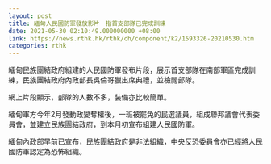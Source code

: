 ```yaml
---
layout: post
title: 緬甸人民國防軍發放影片　指首支部隊已完成訓練
date: 2021-05-30 02:10:49.000000000 +08:00
link: https://news.rthk.hk/rthk/ch/component/k2/1593326-20210530.htm
categories: rthk
---
```


緬甸民族團結政府組建的人民國防軍發布片段，展示首支部隊在南部軍區完成訓練，民族團結政府內政部長吳倫哥臘出席典禮，並檢閱部隊。

網上片段顯示，部隊的人數不多，裝備亦比較簡單。

緬甸軍方今年2月發動政變奪權後，一班被罷免的民選議員，組成聯邦議會代表委員會，並建立民族團結政府，到本月初宣布組建人民國防軍。
 
緬甸內政部早前已宣布，民族團結政府是非法組織，中央反恐委員會亦已經將人民國防軍認定為恐怖組織。
